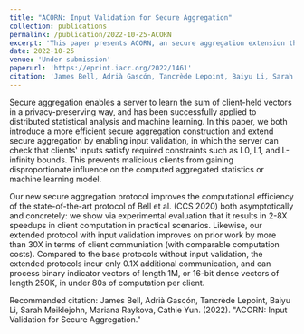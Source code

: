 ```yaml
---
title: "ACORN: Input Validation for Secure Aggregation"
collection: publications
permalink: /publication/2022-10-25-ACORN
excerpt: 'This paper presents ACORN, an secure aggregation extension that enables input validation to prevent malicious clients from gaining disproportionate influence on the computed aggregated statistics or machine learning model.'
date: 2022-10-25
venue: 'Under submission'
paperurl: 'https://eprint.iacr.org/2022/1461'
citation: 'James Bell, Adrià Gascón, Tancrède Lepoint, Baiyu Li, Sarah Meiklejohn, Mariana Raykova, Cathie Yun. (2022). &quot;ACORN: Input Validation for Secure Aggregation.&quot;'
---
```


Secure aggregation enables a server to learn the sum of client-held vectors in a privacy-preserving way, and has been successfully applied to distributed statistical analysis and machine learning. In this paper, we both introduce a more efficient secure aggregation construction and extend secure aggregation by enabling input validation, in which the server can check that clients' inputs satisfy required constraints such as L0, L1, and L-infinity bounds. This prevents malicious clients from gaining disproportionate influence on the computed aggregated statistics or machine learning model.

Our new secure aggregation protocol  improves the computational efficiency of the state-of-the-art protocol of Bell et al. (CCS 2020) both asymptotically and concretely: we show via experimental evaluation that it results in 2-8X speedups in client computation in practical scenarios. Likewise, our extended protocol with input validation  improves on prior work by more than 30X in terms of client communiation (with comparable computation costs). Compared to the base protocols without input validation, the extended protocols incur only 0.1X additional communication, and can process binary indicator vectors of length 1M, or 16-bit dense vectors of length 250K, in under 80s of computation per client.

Recommended citation: James Bell, Adrià Gascón, Tancrède Lepoint, Baiyu Li, Sarah Meiklejohn, Mariana Raykova, Cathie Yun. (2022). &quot;ACORN: Input Validation for Secure Aggregation.&quot;